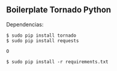 ## Boilerplate Tornado Python

Dependencias:

	$ sudo pip install tornado
	$ sudo pip install requests

	O

	$ sudo pip install -r requirements.txt